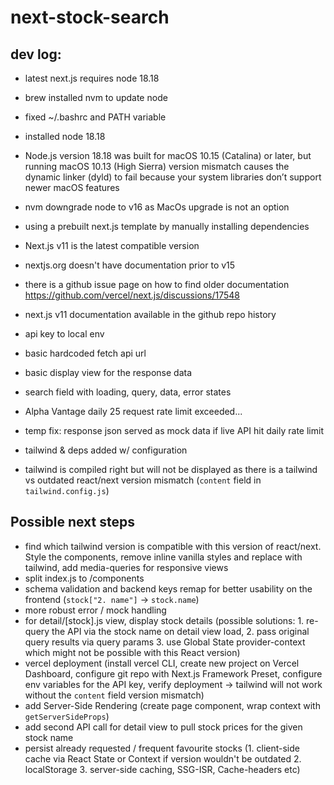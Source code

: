# next-stock-search

## dev log:

- latest next.js requires node 18.18
- brew installed nvm to update node
- fixed ~/.bashrc and PATH variable
- installed node 18.18
- Node.js version 18.18 was built for macOS 10.15 (Catalina) or later, but running macOS 10.13 (High Sierra) version mismatch causes the dynamic linker (dyld) to fail because your system libraries don’t support newer macOS features
- nvm downgrade node to v16 as MacOs upgrade is not an option
- using a prebuilt next.js template by manually installing dependencies
- Next.js v11 is the latest compatible version
- nextjs.org doesn't have documentation prior to v15
- there is a github issue page on how to find older documentation https://github.com/vercel/next.js/discussions/17548
- next.js v11 documentation available in the github repo history

- api key to local env
- basic hardcoded fetch api url
- basic display view for the response data
- search field with loading, query, data, error states
- Alpha Vantage daily 25 request rate limit exceeded...
- temp fix: response json served as mock data if live API hit daily rate limit

- tailwind & deps added w/ configuration
- tailwind is compiled right but will not be displayed as there is a tailwind vs outdated react/next version mismatch (`content` field in `tailwind.config.js`)

## Possible next steps

- find which tailwind version is compatible with this version of react/next. Style the components, remove inline vanilla styles and replace with tailwind, add media-queries for responsive views
- split index.js to /components
- schema validation and backend keys remap for better usability on the frontend (`stock["2. name"]` -> `stock.name`)
- more robust error / mock handling
- for detail/[stock].js view, display stock details (possible solutions: 1. re-query the API via the stock name on detail view load, 2. pass original query results via query params 3. use Global State provider-context which might not be possible with this React version)
- vercel deployment (install vercel CLI, create new project on Vercel Dashboard, configure git repo with Next.js Framework Preset, configure env variables for the API key, verify deployment -> tailwind will not work without the `content` field version mismatch)
- add Server-Side Rendering (create page component, wrap context with `getServerSideProps`)
- add second API call for detail view to pull stock prices for the given stock name
- persist already requested / frequent favourite stocks (1. client-side cache via React State or Context if version wouldn't be outdated 2. localStorage 3. server-side caching, SSG-ISR, Cache-headers etc)
